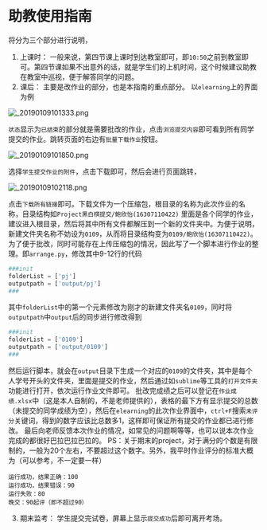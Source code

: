# 助教使用指南
将分为三个部分进行说明，
1. 上课时：
一般来说，第四节课上课时到达教室即可，即`10:50`之前到教室即可。第四节课如果不出意外的话，就是学生们的上机时间，这个时候建议助教在教室中巡视，便于解答同学的问题。
2. 课后：
主要是改作业的部分，也是本指南的重点部分。
以`elearning`上的界面为例 

![_20190109101333.png](https://img.ztzl.moe/images/2019/01/08/_20190109101333.png)

`状态`显示为`已结束`的部分就是需要批改的作业，点击`浏览提交内容`即可看到所有同学提交的作业。跳转页面的右边有`批量下载作业`按钮。

![_20190109101850.png](https://img.ztzl.moe/images/2019/01/08/_20190109101850.png)

选择`学生提交作业的附件`，点击下载即可，然后会进行页面跳转，

![_20190109102118.png](https://img.ztzl.moe/images/2019/01/08/_20190109102118.png)

点击`下载所有链接`即可。下载文件为一个压缩包，根目录的名称为此次作业的名称，目录结构如`Project黑白棋提交/鲍欣怡(16307110422)`
里面是各个同学的作业，建议进入根目录，然后将其中所有文件都解压到一个新的文件夹中。为便于说明，新建文件夹名称不妨设为`0109`，从而将目录结构变为`0109/鲍欣怡(16307110422)`。
为了便于批改，同时可能存在上传压缩包的情况，因此写了一个脚本进行作业的整理。即`arrange.py`，修改其中9-12行的代码
```python
###init
folderList = ['pj']
outputpath = ['output/pj']
###
```
其中`folderList`中的第一个元素修改为刚才的新建文件夹名`0109`，同时将`outputpath`中`output`后的同步进行修改得到
```python
###init
folderList = ['0109']
outputpath = ['output/0109']
###
```
然后运行脚本，就会在`output`目录下生成一个对应的`0109`的文件夹，其中是每个人学号开头的文件夹，里面是提交的作业，然后通过如`sublime`等工具的`打开文件夹`功能进行打开，依次运行作业文件即可。
批改完成绩之后可以登记在`作业成绩.xlsx`中（这是本人自制的，不是老师提供的），表格的最下方有显示提交的总数（未提交的同学成绩为空），然后在`elearning`的此次作业界面中，`ctrl+F`搜索`未评分`关键词，得到的数字应该比总数多1，这样即可保证所有提交的作业都已进行修改。
最后向老师反馈本次作业的情况，如常见的问题啊等等，也可以说本次作业完成的都很好巴拉巴拉巴拉的。
PS：关于期末的project，对于满分的个数是有限制的，一般为20个左右，不要超过这个数字。另外，我平时作业评分的标准大概为（可以参考，不一定要一样）
```text
运行成功，结果正确：100
运行成功，结果错误：90
运行失败：80
晚交：90起评（即不超过90）
```
3. 期末监考：
学生提交完试卷，屏幕上显示`提交成功`后即可离开考场。

